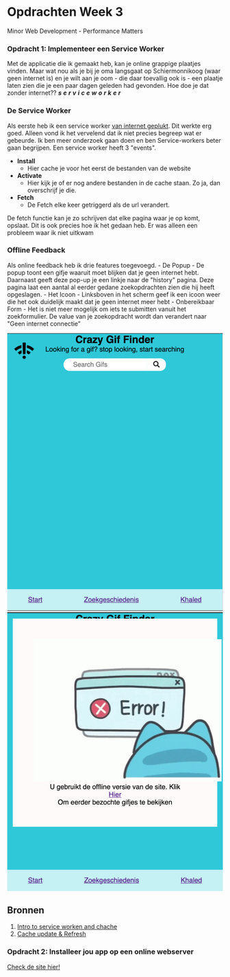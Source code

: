 # Opdrachten Week 3
Minor Web Development - Performance Matters

### Opdracht 1: Implementeer een Service Worker
Met de applicatie die ik gemaakt heb, kan je online grappige plaatjes vinden. Maar wat nou als je bij je oma langsgaat op Schiermonnikoog (waar geen internet is) en je wilt aan je oom - die daar toevallig ook is - een plaatje laten zien die je een paar dagen geleden had gevonden. Hoe doe je dat zonder internet?? ***s*** ***e*** ***r*** ***v*** ***i*** ***c*** ***e*** ***w*** ***o*** ***r*** ***k*** ***e*** ***r***


### De Service Worker
Als eerste heb ik een service worker [van internet geplukt](https://googlechrome.github.io/samples/service-worker/basic/). Dit werkte erg goed. Alleen vond ik het vervelend dat ik niet precies begreep wat er gebeurde. Ik ben meer onderzoek gaan doen en ben Service-workers beter gaan begrijpen. Een service worker heeft 3 "events".
  - **Install**
      - Hier cache je voor het eerst de bestanden van de website
  - **Activate**
      - Hier kijk je of er nog andere bestanden in de cache staan. Zo ja, dan overschrijf je die. 
  - **Fetch**
      - De Fetch elke keer getriggerd als de url verandert.
      
De fetch functie kan je zo schrijven dat elke pagina waar je op komt, opslaat. Dit is ook precies hoe ik het gedaan heb. Er was alleen een probleem waar ik niet uitkwam


### Offline Feedback
Als online feedback heb ik drie features toegevoegd.
    - De Popup
        - De popup toont een gifje waaruit moet blijken dat je geen internet hebt. Daarnaast geeft deze pop-up je een linkje naar de "history" pagina. Deze pagina laat een aantal al eerder gedane zoekopdrachten zien die hij heeft opgeslagen.
    - Het Icoon
        - Linksboven in het scherm geef ik een icoon weer die het ook duidelijk maakt dat je geen internet meer hebt
    - Onbereikbaar Form
        - Het is niet meer mogelijk om iets te submitten vanuit het zoekformulier. De value van je zoekopdracht wordt dan verandert naar "Geen internet connectie"
        
<img src="https://github.com/muise001/performance-matters-1819/blob/master/images/offline%20feedback.png" />
<img src="https://github.com/muise001/performance-matters-1819/blob/master/images/offline%20feedback2.png" alt="offline"/>


## Bronnen
1. [Intro to service worken and chache](https://www.youtube.com/watch?v=ksXwaWHCW6k&t=1520s)
2. [Cache update & Refresh](https://serviceworke.rs/strategy-cache-update-and-refresh_service-worker_doc.html)


### Opdracht 2: Installeer jou app op een online webserver

[Check de site hier!](https://performancematters-qexlascrix.now.sh/)
